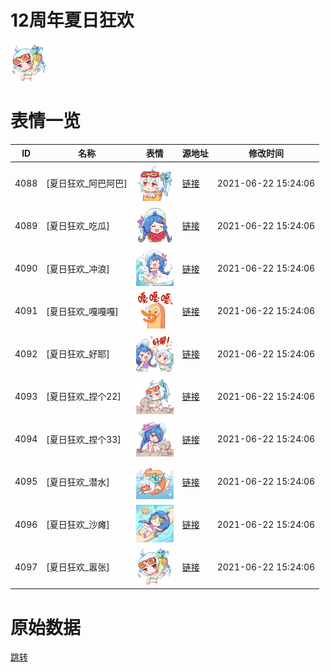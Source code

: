 # 12周年夏日狂欢

<img src="./cover.png" height="60" alt="cover" />

# 表情一览

|ID|名称|表情|源地址|修改时间|
|----|----|----|----|----|
|4088|[夏日狂欢_阿巴阿巴]|<img src="./pic/004088_%5B夏日狂欢_阿巴阿巴%5D.png" height="60" alt="阿巴阿巴"/>|[链接](http://i0.hdslb.com/bfs/emote/a2e9afb199cf1a3479a3cae71b7e2bc69580379b.png)|2021-06-22 15:24:06|
|4089|[夏日狂欢_吃瓜]|<img src="./pic/004089_%5B夏日狂欢_吃瓜%5D.png" height="60" alt="吃瓜"/>|[链接](http://i0.hdslb.com/bfs/emote/c1225636d982612cccaa48f69b7674f2a3dd1e58.png)|2021-06-22 15:24:06|
|4090|[夏日狂欢_冲浪]|<img src="./pic/004090_%5B夏日狂欢_冲浪%5D.png" height="60" alt="冲浪"/>|[链接](http://i0.hdslb.com/bfs/emote/4afcb7e3cda733d35c2c6d6cece722aaef984921.png)|2021-06-22 15:24:06|
|4091|[夏日狂欢_嘎嘎嘎]|<img src="./pic/004091_%5B夏日狂欢_嘎嘎嘎%5D.png" height="60" alt="嘎嘎嘎"/>|[链接](http://i0.hdslb.com/bfs/emote/7edf7d9dc27d75b4915a0a51d38bd9ce2f911f97.png)|2021-06-22 15:24:06|
|4092|[夏日狂欢_好耶]|<img src="./pic/004092_%5B夏日狂欢_好耶%5D.png" height="60" alt="好耶"/>|[链接](http://i0.hdslb.com/bfs/emote/864b09ba504fbf8eaefe05db36b1d4ac0963d69e.png)|2021-06-22 15:24:06|
|4093|[夏日狂欢_捏个22]|<img src="./pic/004093_%5B夏日狂欢_捏个22%5D.png" height="60" alt="捏个22"/>|[链接](http://i0.hdslb.com/bfs/emote/41bc386207017ad62124013dec0acd0c50e94714.png)|2021-06-22 15:24:06|
|4094|[夏日狂欢_捏个33]|<img src="./pic/004094_%5B夏日狂欢_捏个33%5D.png" height="60" alt="捏个33"/>|[链接](http://i0.hdslb.com/bfs/emote/ae3de8c65089e132f5feb05b66cef9eb4a62da87.png)|2021-06-22 15:24:06|
|4095|[夏日狂欢_潜水]|<img src="./pic/004095_%5B夏日狂欢_潜水%5D.png" height="60" alt="潜水"/>|[链接](http://i0.hdslb.com/bfs/emote/1ca58cbdcfa3c3927a2d3d718f31f3d776723de1.png)|2021-06-22 15:24:06|
|4096|[夏日狂欢_沙瘫]|<img src="./pic/004096_%5B夏日狂欢_沙瘫%5D.png" height="60" alt="沙瘫"/>|[链接](http://i0.hdslb.com/bfs/emote/6cbf152d6d80404ebd5410148655b906dc093d8a.png)|2021-06-22 15:24:06|
|4097|[夏日狂欢_嚣张]|<img src="./pic/004097_%5B夏日狂欢_嚣张%5D.png" height="60" alt="嚣张"/>|[链接](http://i0.hdslb.com/bfs/emote/1ab3d200370142d9a373da325ec601dad773acee.png)|2021-06-22 15:24:06|

# 原始数据

[跳转](./raw.json)

